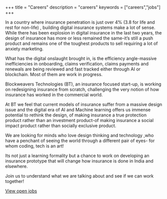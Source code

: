 +++
title = "Careers"
description = "careers"
keywords = ["careers","jobs"]
+++


In a country where insurance penetration is just over 4% (3.8 for life and rest for non-life) , building digital insurance systems make a lot of sense. While there has been explosion in digital insurance in the last two years, the design of insurance has more or less remained the same-it’s still a push product and remains one of the toughest products to sell requiring a lot of anxiety marketing.

What has the digital onslaught brought in, is the efficiency angle-massive inefficiencies in onboarding, claims verification, claims payments and renewals are being reviewed and fast tracked either through AI or blockchain. Most of them are work in progress.

Blockweavers Technologies (BT), an insurance focused start-up, is working on redesigning insurance from scratch, challenging the very notion of how insurance has worked in the commercial world. 

At BT we feel that current models of insurance suffer from a massive design issue and the digital era of AI and Machine learning offers us immense potential to rethink the design, of making insurance a true protection product rather than an investment product-of making insurance a social impact product rather than socially exclusive product.

We are looking for minds who love design thinking and technology ,who have a penchant of seeing the world through a different pair of eyes- for whom coding, tech is an art! 

Its not just a learning formality but a chance to work on developing an insurance prototype that will change how insurance is done in India and elsewhere. 

Join us to understand what we are talking about and see if we can work together!

<a class="small green button" href="https://hrms.blockweavers.com/symfony/web/index.php/recruitmentApply/jobs.html">View open jobs</a>

